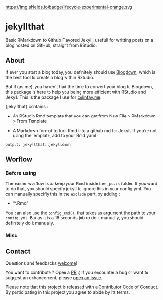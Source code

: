 
<!-- README.md is generated from README.Rmd. Please edit that file -->

<https://img.shields.io/badge/lifecycle-experimental-orange.svg>

# jekyllthat

Basic RMarkdown to Github Flavored Jekyll, usefull for writting posts on
a blog hosted on GitHub, straight from RStudio.

## About

If ever you start a blog today, you definitely should use
[Blogdown](https://github.com/rstudio/blogdown), which is the best tool
to create a blog within RStudio.

But if (as me), you haven’t had the time to convert your blog to
Blogdown, this package is here to help you being more efficient with
RStudio and Jekyll. This is the package I use for
[colinfay.me](colinfay.me).

{jekyllthat} contains :

  - An RStudio Rmd template that you can get from New File \> RMarkdown
    \> From Template

  - A Markdown format to turn Rmd into a github md for Jekyll. If you’re
    not using the template, add to your Rmd yaml :

`output: jekyllthat::jekylldown`

## Worflow

### Before using

The easier worflow is to keep your Rmd inside the `_posts` folder. If
you want to do that, you should specify jekyll to ignore this in your
config.yml. You can manually specifiy this in the `exclude` part, by
adding :

  - “\*.Rmd"

You can also use the `config_rmd()`, that takes as argument the path to
your `config.yml`. But as it is a 15 seconds job to do it manually, you
should definitely do it manually.

### Misc

## Contact

Questions and feedbacks [welcome](mailto:contact@colinfay.me)\!

You want to contribute ? Open a
[PR](https://github.com/ColinFay/jekyllthat/pulls) :) If you encounter a
bug or want to suggest an enhancement, please [open an
issue](https://github.com/ColinFay/jekyllthat/issues).

Please note that this project is released with a [Contributor Code of
Conduct](CONDUCT.md). By participating in this project you agree to
abide by its terms.
